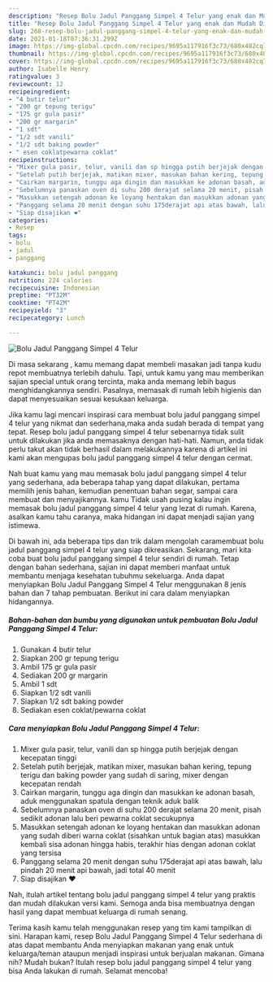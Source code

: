 ```yaml
---
description: "Resep Bolu Jadul Panggang Simpel 4 Telur yang enak dan Mudah Dibuat"
title: "Resep Bolu Jadul Panggang Simpel 4 Telur yang enak dan Mudah Dibuat"
slug: 268-resep-bolu-jadul-panggang-simpel-4-telur-yang-enak-dan-mudah-dibuat
date: 2021-01-18T07:36:31.299Z
image: https://img-global.cpcdn.com/recipes/9695a117916f3c73/680x482cq70/bolu-jadul-panggang-simpel-4-telur-foto-resep-utama.jpg
thumbnail: https://img-global.cpcdn.com/recipes/9695a117916f3c73/680x482cq70/bolu-jadul-panggang-simpel-4-telur-foto-resep-utama.jpg
cover: https://img-global.cpcdn.com/recipes/9695a117916f3c73/680x482cq70/bolu-jadul-panggang-simpel-4-telur-foto-resep-utama.jpg
author: Isabelle Henry
ratingvalue: 3
reviewcount: 12
recipeingredient:
- "4 butir telur"
- "200 gr tepung terigu"
- "175 gr gula pasir"
- "200 gr margarin"
- "1 sdt"
- "1/2 sdt vanili"
- "1/2 sdt baking powder"
- " esen coklatpewarna coklat"
recipeinstructions:
- "Mixer gula pasir, telur, vanili dan sp hingga putih berjejak dengan kecepatan tinggi"
- "Setelah putih berjejak, matikan mixer, masukan bahan kering, tepung terigu dan baking powder yang sudah di saring, mixer dengan kecepatan rendah"
- "Cairkan margarin, tunggu aga dingin dan masukkan ke adonan basah, aduk menggunakan spatula dengan teknik aduk balik"
- "Sebelumnya panaskan oven di suhu 200 derajat selama 20 menit, pisah sedikit adonan lalu beri pewarna coklat secukupnya"
- "Masukkan setengah adonan ke loyang hentakan dan masukkan adonan yang sudah diberi warna coklat (sisahkan untuk bagian atas) masukkan kembali sisa adonan hingga habis, terakhir hias dengan adonan coklat yang tersisa"
- "Panggang selama 20 menit dengan suhu 175derajat api atas bawah, lalu pindah 20 menit api bawah, jadi total 40 menit"
- "Siap disajikan ❤"
categories:
- Resep
tags:
- bolu
- jadul
- panggang

katakunci: bolu jadul panggang 
nutrition: 224 calories
recipecuisine: Indonesian
preptime: "PT32M"
cooktime: "PT42M"
recipeyield: "3"
recipecategory: Lunch

---
```



![Bolu Jadul Panggang Simpel 4 Telur](https://img-global.cpcdn.com/recipes/9695a117916f3c73/680x482cq70/bolu-jadul-panggang-simpel-4-telur-foto-resep-utama.jpg)

Di masa  sekarang , kamu memang dapat membeli masakan jadi tanpa kudu repot membuatnya terlebih dahulu. Tapi, untuk kamu yang mau memberikan sajian special untuk orang tercinta, maka anda memang lebih bagus menghidangkannya sendiri. Pasalnya, memasak di rumah lebih higienis dan dapat menyesuaikan sesuai kesukaan keluarga.

Jika kamu lagi mencari inspirasi cara membuat bolu jadul panggang simpel 4 telur yang nikmat dan sederhana,maka anda sudah berada di tempat yang tepat. Resep bolu jadul panggang simpel 4 telur  sebenarnya tidak sulit untuk dilakukan jika anda memasaknya dengan hati-hati. Namun, anda tidak perlu takut akan tidak berhasil dalam melakukannya 
karena di artikel ini kami akan mengupas bolu jadul panggang simpel 4 telur dengan cermat.  



Nah buat kamu yang mau memasak bolu jadul panggang simpel 4 telur yang sederhana, ada beberapa tahap yang dapat dilakukan, pertama memilih jenis bahan, kemudian penentuan bahan segar, sampai cara membuat dan menyajikannya. kamu Tidak usah pusing kalau ingin memasak bolu jadul panggang simpel 4 telur yang lezat di rumah. Karena, asalkan kamu  tahu caranya, maka hidangan ini dapat menjadi sajian yang istimewa.

Di bawah ini, ada beberapa tips dan trik dalam mengolah caramembuat bolu jadul panggang simpel 4 telur yang siap dikreasikan. Sekarang, mari kita coba buat bolu jadul panggang simpel 4 telur sendiri di rumah. Tetap dengan bahan sederhana, sajian ini dapat memberi manfaat untuk membantu menjaga kesehatan tubuhmu sekeluarga. Anda dapat menyiapkan Bolu Jadul Panggang Simpel 4 Telur menggunakan 8 jenis bahan dan 7 tahap pembuatan. Berikut ini cara dalam menyiapkan hidangannya.

<!--inarticleads1-->

##### Bahan-bahan dan bumbu yang digunakan untuk pembuatan Bolu Jadul Panggang Simpel 4 Telur:

1. Gunakan 4 butir telur
1. Siapkan 200 gr tepung terigu
1. Ambil 175 gr gula pasir
1. Sediakan 200 gr margarin
1. Ambil 1 sdt
1. Siapkan 1/2 sdt vanili
1. Siapkan 1/2 sdt baking powder
1. Sediakan  esen coklat/pewarna coklat




<!--inarticleads2-->

##### Cara menyiapkan Bolu Jadul Panggang Simpel 4 Telur:

1. Mixer gula pasir, telur, vanili dan sp hingga putih berjejak dengan kecepatan tinggi
1. Setelah putih berjejak, matikan mixer, masukan bahan kering, tepung terigu dan baking powder yang sudah di saring, mixer dengan kecepatan rendah
1. Cairkan margarin, tunggu aga dingin dan masukkan ke adonan basah, aduk menggunakan spatula dengan teknik aduk balik
1. Sebelumnya panaskan oven di suhu 200 derajat selama 20 menit, pisah sedikit adonan lalu beri pewarna coklat secukupnya
1. Masukkan setengah adonan ke loyang hentakan dan masukkan adonan yang sudah diberi warna coklat (sisahkan untuk bagian atas) masukkan kembali sisa adonan hingga habis, terakhir hias dengan adonan coklat yang tersisa
1. Panggang selama 20 menit dengan suhu 175derajat api atas bawah, lalu pindah 20 menit api bawah, jadi total 40 menit
1. Siap disajikan ❤




Nah, itulah artikel tentang  bolu jadul panggang simpel 4 telur  yang praktis dan mudah dilakukan versi kami. Semoga anda bisa membuatnya dengan hasil yang dapat membuat keluarga di rumah senang. 

Terima kasih kamu telah menggunakan resep yang tim kami tampilkan di sini. Harapan kami, resep  Bolu Jadul Panggang Simpel 4 Telur sederhana di atas dapat membantu Anda menyiapkan makanan yang enak untuk keluarga/teman ataupun menjadi inspirasi untuk berjualan makanan. Gimana nih? Mudah bukan? Itulah resep bolu jadul panggang simpel 4 telur yang bisa Anda lakukan di rumah. Selamat mencoba!

